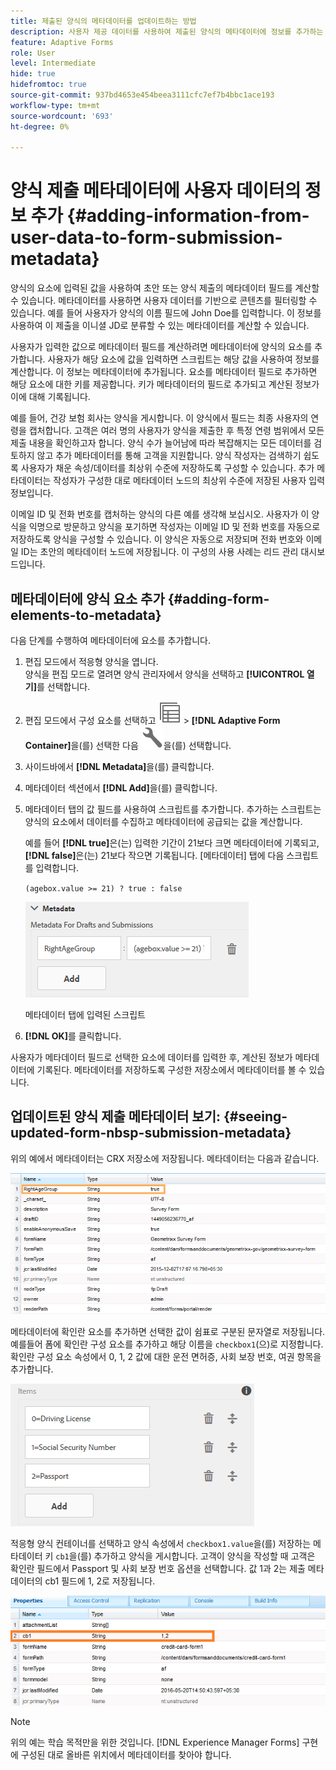 ```yaml
---
title: 제출된 양식의 메타데이터를 업데이트하는 방법
description: 사용자 제공 데이터를 사용하여 제출된 양식의 메타데이터에 정보를 추가하는 방법을 알아봅니다. CRX 저장소에서 업데이트된 양식 제출 메타데이터를 보는 방법에 대해 자세히 알아봅니다.
feature: Adaptive Forms
role: User
level: Intermediate
hide: true
hidefromtoc: true
source-git-commit: 937bd4653e454beea3111cfc7ef7b4bbc1ace193
workflow-type: tm+mt
source-wordcount: '693'
ht-degree: 0%

---
```



# 양식 제출 메타데이터에 사용자 데이터의 정보 추가 {#adding-information-from-user-data-to-form-submission-metadata}

양식의 요소에 입력된 값을 사용하여 초안 또는 양식 제출의 메타데이터 필드를 계산할 수 있습니다. 메타데이터를 사용하면 사용자 데이터를 기반으로 콘텐츠를 필터링할 수 있습니다. 예를 들어 사용자가 양식의 이름 필드에 John Doe를 입력합니다. 이 정보를 사용하여 이 제출을 이니셜 JD로 분류할 수 있는 메타데이터를 계산할 수 있습니다.

사용자가 입력한 값으로 메타데이터 필드를 계산하려면 메타데이터에 양식의 요소를 추가합니다. 사용자가 해당 요소에 값을 입력하면 스크립트는 해당 값을 사용하여 정보를 계산합니다. 이 정보는 메타데이터에 추가됩니다. 요소를 메타데이터 필드로 추가하면 해당 요소에 대한 키를 제공합니다. 키가 메타데이터의 필드로 추가되고 계산된 정보가 이에 대해 기록됩니다.

예를 들어, 건강 보험 회사는 양식을 게시합니다. 이 양식에서 필드는 최종 사용자의 연령을 캡처합니다. 고객은 여러 명의 사용자가 양식을 제출한 후 특정 연령 범위에서 모든 제출 내용을 확인하고자 합니다. 양식 수가 늘어남에 따라 복잡해지는 모든 데이터를 검토하지 않고 추가 메타데이터를 통해 고객을 지원합니다. 양식 작성자는 검색하기 쉽도록 사용자가 채운 속성/데이터를 최상위 수준에 저장하도록 구성할 수 있습니다. 추가 메타데이터는 작성자가 구성한 대로 메타데이터 노드의 최상위 수준에 저장된 사용자 입력 정보입니다.

이메일 ID 및 전화 번호를 캡처하는 양식의 다른 예를 생각해 보십시오. 사용자가 이 양식을 익명으로 방문하고 양식을 포기하면 작성자는 이메일 ID 및 전화 번호를 자동으로 저장하도록 양식을 구성할 수 있습니다. 이 양식은 자동으로 저장되며 전화 번호와 이메일 ID는 초안의 메타데이터 노드에 저장됩니다. 이 구성의 사용 사례는 리드 관리 대시보드입니다.

## 메타데이터에 양식 요소 추가 {#adding-form-elements-to-metadata}

다음 단계를 수행하여 메타데이터에 요소를 추가합니다.

1. 편집 모드에서 적응형 양식을 엽니다.\
   양식을 편집 모드로 열려면 양식 관리자에서 양식을 선택하고 **[!UICONTROL 열기]**&#x200B;를 선택합니다.
1. 편집 모드에서 구성 요소를 선택하고 ![필드 수준](assets/select_parent_icon.svg) > **[!DNL Adaptive Form Container]**&#x200B;을(를) 선택한 다음 ![cmpr](assets/configure-icon.svg)을(를) 선택합니다.
1. 사이드바에서 **[!DNL Metadata]**&#x200B;을(를) 클릭합니다.
1. 메타데이터 섹션에서 **[!DNL Add]**&#x200B;을(를) 클릭합니다.
1. 메타데이터 탭의 값 필드를 사용하여 스크립트를 추가합니다. 추가하는 스크립트는 양식의 요소에서 데이터를 수집하고 메타데이터에 공급되는 값을 계산합니다.

   예를 들어 **[!DNL true]**&#x200B;은(는) 입력한 기간이 21보다 크면 메타데이터에 기록되고, **[!DNL false]**&#x200B;은(는) 21보다 작으면 기록됩니다. [메타데이터] 탭에 다음 스크립트를 입력합니다.

   `(agebox.value >= 21) ? true : false`

   ![메타데이터 스크립트](assets/add-element-metadata.png)

   메타데이터 탭에 입력된 스크립트

1. **[!DNL OK]**&#x200B;를 클릭합니다.

사용자가 메타데이터 필드로 선택한 요소에 데이터를 입력한 후, 계산된 정보가 메타데이터에 기록된다. 메타데이터를 저장하도록 구성한 저장소에서 메타데이터를 볼 수 있습니다.

## 업데이트된 양식 제출 메타데이터 보기: {#seeing-updated-form-nbsp-submission-metadata}

위의 예에서 메타데이터는 CRX 저장소에 저장됩니다. 메타데이터는 다음과 같습니다.

![메타데이터](assets/metadata_entry_new.png)

메타데이터에 확인란 요소를 추가하면 선택한 값이 쉼표로 구분된 문자열로 저장됩니다. 예를들어 폼에 확인란 구성 요소를 추가하고 해당 이름을 `checkbox1`(으)로 지정합니다. 확인란 구성 요소 속성에서 0, 1, 2 값에 대한 운전 면허증, 사회 보장 번호, 여권 항목을 추가합니다.

![확인란에서 여러 값을 저장하는 중](assets/checkbox-metadata.png)

적응형 양식 컨테이너를 선택하고 양식 속성에서 `checkbox1.value`을(를) 저장하는 메타데이터 키 `cb1`을(를) 추가하고 양식을 게시합니다. 고객이 양식을 작성할 때 고객은 확인란 필드에서 Passport 및 사회 보장 번호 옵션을 선택합니다. 값 1과 2는 제출 메타데이터의 cb1 필드에 1, 2로 저장됩니다.

![확인란 필드에서 선택한 여러 값에 대한 메타데이터 항목](assets/metadata-entry.png)

>[!NOTE]
>
>위의 예는 학습 목적만을 위한 것입니다. [!DNL Experience Manager Forms] 구현에 구성된 대로 올바른 위치에서 메타데이터를 찾아야 합니다.